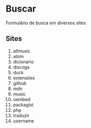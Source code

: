 # Buscar
Formulário de busca em diversos sites

## Sites
1. allmusic
1. atom
1. dicionario
1. discogs
1. duck
1. extensões
1. github
1. mdn
1. music
1. oembed
1. packagist
1. php
1. traduzir
1. username
